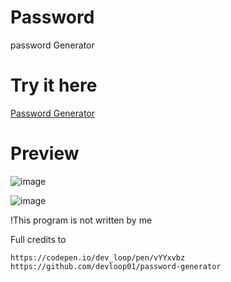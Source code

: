 # Password
password Generator

# Try it here

[Password Generator](https://password-cybrixin.netlify.app/)

# Preview

![image](https://user-images.githubusercontent.com/101945037/232111367-aa9f44f4-83b7-4ad6-a36e-1442390a6472.png)


![image](https://user-images.githubusercontent.com/101945037/232111410-a7efa95d-9f42-4d3b-acfd-f6f9f5169793.png)





!This program is not written by me 

Full credits to

    https://codepen.io/dev_loop/pen/vYYxvbz
    https://github.com/devloop01/password-generator


